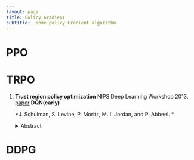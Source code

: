 ```yaml
---
layout: page
title: Policy Gradient
subtitle:  some policy Gradient algorithm
---
```


# PPO
# TRPO
1. **Trust region policy optimization** NIPS Deep Learning Workshop 2013. [paper](https://arxiv.org/abs/1312.5602) **DQN(early)**

    *J. Schulman, S. Levine, P. Moritz, M. I. Jordan, and P. Abbeel. *

   <details>
   <summary> Abstract </summary>
   We describe an iterative procedure for optimizing policies, with guaranteed monotonic improvement. By making several approximations to the theoretically-justified procedure, we develop a practical algorithm, called Trust Region Policy Optimization (TRPO). This algorithm is similar to natural policy gradient methods and is effective for optimizing large nonlinear policies such as neural networks. Our experiments demonstrate its robust performance on a wide variety of tasks: learning simulated robotic swimming, hopping, and walking gaits; and playing Atari games using images of the screen as input. Despite its approximations that deviate from the theory, TRPO tends to give monotonic improvement, with little tuning of hyperparameters.
   </details>

# DDPG
